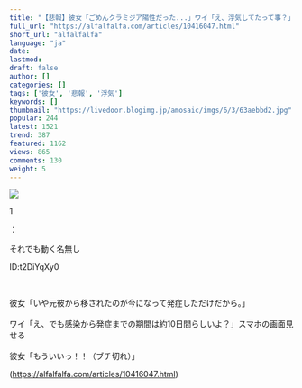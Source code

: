 ```yaml
---
title: "【悲報】彼女「ごめんクラミジア陽性だった...」ワイ「え、浮気してたって事？」→ : アルファルファモザイク"
full_url: "https://alfalfalfa.com/articles/10416047.html"
short_url: "alfalfalfa"
language: "ja"
date: 
lastmod: 
draft: false
author: []
categories: []
tags: ['彼女', '悲報', '浮気']
keywords: []
thumbnail: "https://livedoor.blogimg.jp/amosaic/imgs/6/3/63aebbd2.jpg"
popular: 244
latest: 1521
trend: 387
featured: 1162
views: 865
comments: 130
weight: 5
---
```


![](https://livedoor.blogimg.jp/amosaic/imgs/6/3/63aebbd2.jpg)

<div><p class='res_info'><p class='res_num'>1</p>：<p class='res_name'>それでも動く名無し</p><p class='res_matome'><p class='res_id'>ID:t2DiYqXy0</p></p></p><br> <p class='res_body_r2'>彼女「いや元彼から移されたのが今になって発症しただけだから。」<br> <br> ワイ「え、でも感染から発症までの期間は約10日間らしいよ？」スマホの画面見せる<br> <br> 彼女「もういいっ！！（ブチ切れ）」</p></div>

(https://alfalfalfa.com/articles/10416047.html)
